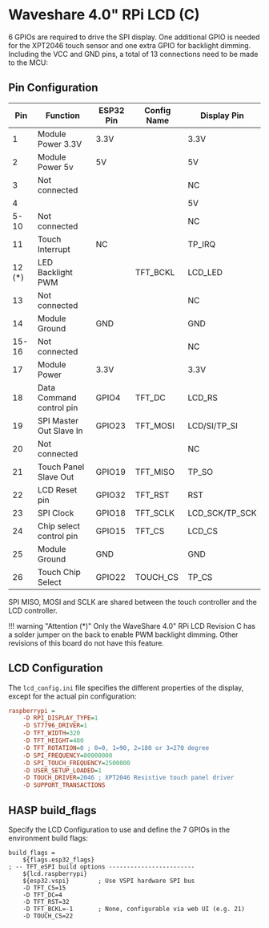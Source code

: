 <h1>Waveshare 4.0" RPi LCD (C)</h1>

6 GPIOs are required to drive the SPI display. One additional GPIO is needed for the XPT2046 touch sensor and one extra GPIO for backlight dimming.
Including the VCC and GND pins, a total of 13 connections need to be made to the MCU:

## Pin Configuration

Pin	  |Function            |ESP32 Pin  |Config Name|Display Pin |
------|--------------------|-----------|-----------|------------|
1     |Module Power 3.3V   |3.3V       |           |3.3V
2     |Module Power 5v     |5V         |           |5V
3     | Not connected      |           |           |NC
4     |                    |           |           |5V
5-10  | Not connected      |           |           |NC
11    | Touch Interrupt    |NC         |           |TP_IRQ
12 (*)| LED Backlight PWM  |           |TFT_BCKL   |LCD_LED
13    | Not connected      |           |           |NC
14    |Module Ground       |GND        |           |GND
15-16 | Not connected      |           |           |NC
17    |Module Power        |3.3V       |           |3.3V
18    |Data Command control pin|GPIO4  |TFT_DC     |LCD_RS
19    |SPI Master Out Slave In |GPIO23 |TFT_MOSI   |LCD/SI/TP_SI
20    |Not connected       |           |           |NC
21    |Touch Panel Slave Out|GPIO19    |TFT_MISO   |TP_SO
22    |LCD Reset pin       |GPIO32     |TFT_RST    |RST
23    |SPI Clock           |GPIO18     |TFT_SCLK   |LCD_SCK/TP_SCK
24    |Chip select control pin|GPIO15  |TFT_CS     |LCD_CS
25    |Module Ground	   |GND        |           |GND
26    |Touch Chip Select   |GPIO22     |TOUCH_CS   |TP_CS

SPI MISO, MOSI and SCLK are shared between the touch controller and the LCD controller.

!!! warning "Attention (*)"
    Only the WaveShare 4.0" RPi LCD Revision C has a solder jumper on the back to enable PWM backlight dimming. Other revisions of this board do not have this feature.

## LCD Configuration

The `lcd_config.ini` file specifies the different properties of the display, except for the actual pin configuration:

```ini
raspberrypi =
    -D RPI_DISPLAY_TYPE=1
    -D ST7796_DRIVER=1
    -D TFT_WIDTH=320
    -D TFT_HEIGHT=480
    -D TFT_ROTATION=0 ; 0=0, 1=90, 2=180 or 3=270 degree
    -D SPI_FREQUENCY=80000000
    -D SPI_TOUCH_FREQUENCY=2500000
    -D USER_SETUP_LOADED=1
    -D TOUCH_DRIVER=2046 ; XPT2046 Resistive touch panel driver
    -D SUPPORT_TRANSACTIONS
```

## HASP build_flags

Specify the LCD Configuration to use and define the 7 GPIOs in the environment build flags:

```
build_flags =
    ${flags.esp32_flags}
; -- TFT_eSPI build options ------------------------
    ${lcd.raspberrypi}
    ${esp32.vspi}        ; Use VSPI hardware SPI bus
    -D TFT_CS=15
    -D TFT_DC=4
    -D TFT_RST=32
    -D TFT_BCKL=-1       ; None, configurable via web UI (e.g. 21)
    -D TOUCH_CS=22
```